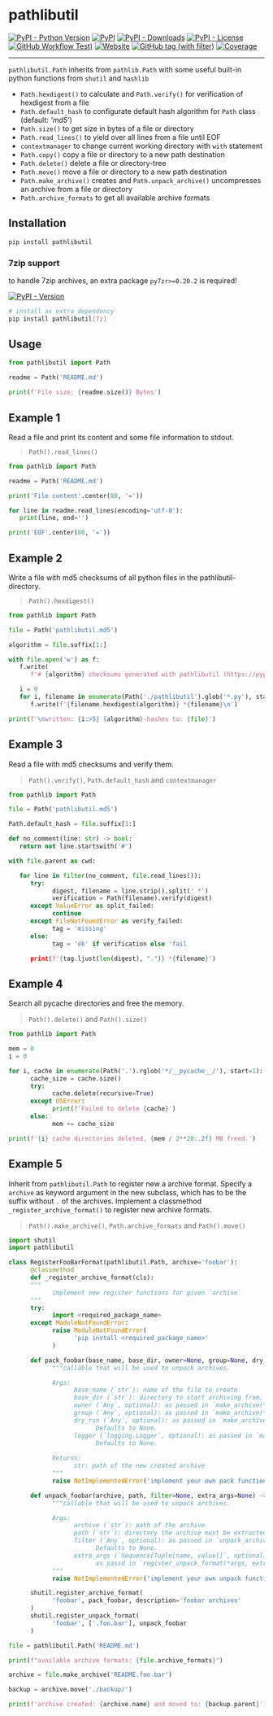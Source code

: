 # pathlibutil

[![PyPI - Python Version](https://img.shields.io/pypi/pyversions/pathlibutil)](https://pypi.org/project/pathlibutil/)
[![PyPI](https://img.shields.io/pypi/v/pathlibutil)](https://pypi.org/project/pathlibutil/)
[![PyPI - Downloads](https://img.shields.io/pypi/dm/pathlibutil)](https://pypi.org/project/pathlibutil/)
[![PyPI - License](https://img.shields.io/pypi/l/pathlibutil)](https://raw.githubusercontent.com/d-chris/pathlibutil/main/LICENSE)
[![GitHub Workflow Test)](https://img.shields.io/github/actions/workflow/status/d-chris/pathlibutil/pytest.yml?logo=github&label=pytest)](https://github.com/d-chris/pathlibutil/actions/workflows/pytest.yml)
[![Website](https://img.shields.io/website?url=https%3A%2F%2Fd-chris.github.io%2Fpathlibutil&up_message=pdoc&logo=github&label=documentation)](https://d-chris.github.io/pathlibutil)
[![GitHub tag (with filter)](https://img.shields.io/github/v/tag/d-chris/pathlibutil?logo=github&label=github)](https://github.com/d-chris/pathlibutil)
[![Coverage](https://img.shields.io/website?url=https%3A%2F%2Fd-chris.github.io%2Fpathlibutil%2Fhtmlcov&up_message=available&down_message=missing&logo=codecov&label=coverage)](https://d-chris.github.io/pathlibutil/htmlcov)

---

`pathlibutil.Path` inherits from  `pathlib.Path` with some useful built-in python functions from `shutil` and `hashlib`

- `Path.hexdigest()` to calculate and `Path.verify()` for verification of hexdigest from a file
- `Path.default_hash` to configurate default hash algorithm for `Path` class (default: *'md5'*)
- `Path.size()` to get size in bytes of a file or directory
- `Path.read_lines()` to yield over all lines from a file until EOF
- `contextmanager` to change current working directory with `with` statement
- `Path.copy()` copy a file or directory to a new path destination
- `Path.delete()` delete a file or directory-tree
- `Path.move()` move a file or directory to a new path destination
- `Path.make_archive()` creates and `Path.unpack_archive()` uncompresses an archive from a file or directory
- `Path.archive_formats` to get all available archive formats
  
## Installation

```bash
pip install pathlibutil
```

### 7zip support

to handle 7zip archives, an extra package `py7zr>=0.20.2` is required!

[![PyPI - Version](https://img.shields.io/pypi/v/py7zr?logo=python&logoColor=white&label=py7zr&color=FFFF33)](https://pypi.org/project/py7zr/)

```bash
# install as extra dependency
pip install pathlibutil[7z]
```

## Usage

```python
from pathlibutil import Path

readme = Path('README.md')

print(f'File size: {readme.size()} Bytes')
```

## Example 1

Read a file and print its content and some file information to stdout.
> `Path().read_lines()`

```python
from pathlib import Path

readme = Path('README.md')

print('File content'.center(80, '='))

for line in readme.read_lines(encoding='utf-8'):
   print(line, end='')

print('EOF'.center(80, '='))
```

## Example 2

Write a file with md5 checksums of all python files in the pathlibutil-directory.
> `Path().hexdigest()`

```python
from pathlib import Path

file = Path('pathlibutil.md5')

algorithm = file.suffix[1:]

with file.open('w') as f:
   f.write(
      f'# {algorithm} checksums generated with pathlibutil (https://pypi.org/project/pathlibutil/)\n\n')

   i = 0
   for i, filename in enumerate(Path('./pathlibutil').glob('*.py'), start=1):
      f.write(f'{filename.hexdigest(algorithm)} *{filename}\n')

print(f'\nwritten: {i:>5} {algorithm}-hashes to: {file}')
```

## Example 3

Read a file with md5 checksums and verify them.
> `Path().verify()`, `Path.default_hash` and `contextmanager`

```python
from pathlib import Path

file = Path('pathlibutil.md5')

Path.default_hash = file.suffix[1:]

def no_comment(line: str) -> bool:
   return not line.startswith('#')

with file.parent as cwd:

   for line in filter(no_comment, file.read_lines()):
      try:
            digest, filename = line.strip().split(' *')
            verification = Path(filename).verify(digest)
      except ValueError as split_failed:
            continue
      except FileNotFoundError as verify_failed:
            tag = 'missing'
      else:
            tag = 'ok' if verification else 'fail

      print(f'{tag.ljust(len(digest), ".")} *{filename}')
```

## Example 4

Search all pycache directories and free the memory.
> `Path().delete()` and `Path().size()`

```python
from pathlib import Path

mem = 0
i = 0

for i, cache in enumerate(Path('.').rglob('*/__pycache__/'), start=1):
      cache_size = cache.size()
      try:
            cache.delete(recursive=True)
      except OSError:
            print(f'Failed to delete {cache}')
      else:
            mem += cache_size

print(f'{i} cache directories deleted, {mem / 2**20:.2f} MB freed.')
```

## Example 5

Inherit from `pathlibutil.Path` to register new a archive format.
Specify a `archive` as keyword argument in the new subclass, which has to be the suffix without `.` of the archives.
Implement a classmethod `_register_archive_format()` to register new archive formats.
> `Path().make_archive()`, `Path.archive_formats` and `Path().move()`

```python
import shutil
import pathlibutil

class RegisterFooBarFormat(pathlibutil.Path, archive='foobar'):
      @classmethod
      def _register_archive_format(cls):
      """ 
            implement new register functions for given `archive`
      """
      try:
            import <required_package_name>
      except ModuleNotFoundError:
            raise ModuleNotFoundError(
                  'pip install <required_package_name>'
            )

      def pack_foobar(base_name, base_dir, owner=None, group=None, dry_run=None, logger=None) -> str:
            """callable that will be used to unpack archives.

            Args:
                  base_name (`str`): name of the file to create
                  base_dir (`str`): directory to start archiving from, defaults to `os.curdir`
                  owner (`Any`, optional): as passed in `make_archive(*args, owner=None, **kwargs)`. Defaults to None.
                  group (`Any`, optional): as passed in `make_archive(*args, group=None, **kwargs)`. Defaults to None.
                  dry_run (`Any`, optional): as passed in `make_archive(*args, dry_run=None, **kwargs)`. 
                        Defaults to None.
                  logger (`logging.Logger`, optional): as passed in `make_archive(*args, logger=None, **kwargs)`. 
                        Defaults to None.
            
            Returns:
                  str: path of the new created archive
            """
            raise NotImplementedError('implement your own pack function')

      def unpack_foobar(archive, path, filter=None, extra_args=None) -> None:
            """callable that will be used to unpack archives. 

            Args:
                  archive (`str`): path of the archive
                  path (`str`): directory the archive must be extracted to
                  filter (`Any`, optional): as passed in `unpack_archive(*args, filter=None, **kwargs)`.
                        Defaults to None.
                  extra_args (`Sequence[Tuple[name, value]]`, optional): additional keyword arguments. 
                        as passd in `register_unpack_format(*args, extra_args=None, **kwargs)`. Defaults to None.
            """
            raise NotImplementedError('implement your own unpack function')

      shutil.register_archive_format(
            'foobar', pack_foobar, description='foobar archives'
      )
      shutil.register_unpack_format(
            'foobar', ['.foo.bar'], unpack_foobar
      )

file = pathlibutil.Path('README.md')

print(f"available archive formats: {file.archive_formats}")

archive = file.make_archive('README.foo.bar')

backup = archive.move('./backup/')

print(f'archive created: {archive.name} and moved to: {backup.parent}')
```
